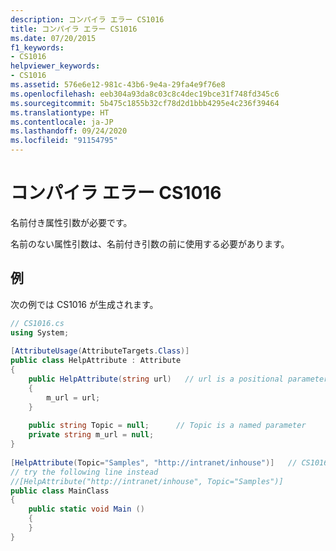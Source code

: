 ```yaml
---
description: コンパイラ エラー CS1016
title: コンパイラ エラー CS1016
ms.date: 07/20/2015
f1_keywords:
- CS1016
helpviewer_keywords:
- CS1016
ms.assetid: 576e6e12-981c-43b6-9e4a-29fa4e9f76e8
ms.openlocfilehash: eeb304a93da8c03c8c4dec19bce31f748fd345c6
ms.sourcegitcommit: 5b475c1855b32cf78d2d1bbb4295e4c236f39464
ms.translationtype: HT
ms.contentlocale: ja-JP
ms.lasthandoff: 09/24/2020
ms.locfileid: "91154795"
---
```

# <a name="compiler-error-cs1016"></a>コンパイラ エラー CS1016

名前付き属性引数が必要です。  
  
 名前のない属性引数は、名前付き引数の前に使用する必要があります。  
  
## <a name="example"></a>例  

 次の例では CS1016 が生成されます。  
  
```csharp  
// CS1016.cs  
using System;  
  
[AttributeUsage(AttributeTargets.Class)]  
public class HelpAttribute : Attribute  
{  
    public HelpAttribute(string url)   // url is a positional parameter  
    {  
        m_url = url;  
    }  
  
    public string Topic = null;      // Topic is a named parameter  
    private string m_url = null;  
}  
  
[HelpAttribute(Topic="Samples", "http://intranet/inhouse")]   // CS1016  
// try the following line instead  
//[HelpAttribute("http://intranet/inhouse", Topic="Samples")]  
public class MainClass  
{  
    public static void Main ()  
    {  
    }  
}  
```
